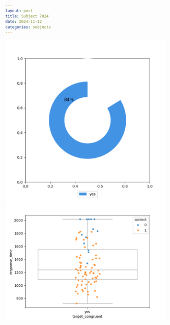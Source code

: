 ```yaml
---
layout: post
title: Subject 7024
date: 2024-11-12
categories: subjects
---
```


![](data/7024/run-7/7024_accuracy_target_congruence.png)
![](data/7024/run-7/7024_rt_congruence.png)
